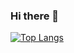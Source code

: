 ### Hi there 👋

<!--
[![Azhar's github stats](https://github-readme-stats.vercel.app/api?username=azhar-azad&show_icons=true&hide=stars&theme=radical)](https://github.com/azhar-azad)
-->

[![Top Langs](https://github-readme-stats.vercel.app/api/top-langs/?username=azhar-azad&langs_count=6&layout=compact)](https://github.com/azhar-azad)



<!--
After some coding uncomment 
[![willianrod's wakatime stats](https://github-readme-stats.vercel.app/api/wakatime?username=azhar_azad)](https://github.com/azhar-azad)
-->

<!--
**azhar-azad/azhar-azad** is a ✨ _special_ ✨ 
repository because its `README.md` (this file) appears on your GitHub profile.

Here are some ideas to get you started:

- 🔭 I’m currently working on ...
- 🌱 I’m currently learning ...
- 👯 I’m looking to collaborate on ...
- 🤔 I’m looking for help with ...
- 💬 Ask me about ...
- 📫 How to reach me: ...
- 😄 Pronouns: ...
- ⚡ Fun fact: ...
-->
